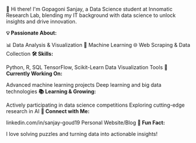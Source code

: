 👋 Hi there! I'm Gopagoni Sanjay, a Data Science student at Innomatic Research Lab, blending my IT background with data science to unlock insights and drive innovation.

**💡 Passionate About:**

📊 Data Analysis & Visualization
🧠 Machine Learning
🌐 Web Scraping & Data Collection
**🛠️ Skills:**

Python, R, SQL
TensorFlow, Scikit-Learn
Data Visualization Tools
**🚀 Currently Working On:**

Advanced machine learning projects
Deep learning and big data technologies
**📚 Learning & Growing:**

Actively participating in data science competitions
Exploring cutting-edge research in AI
**🔗 Connect with Me:**

linkedin.com/in/sanjay-goud19
Personal Website/Blog
**🌟 Fun Fact:**

I love solving puzzles and turning data into actionable insights!
